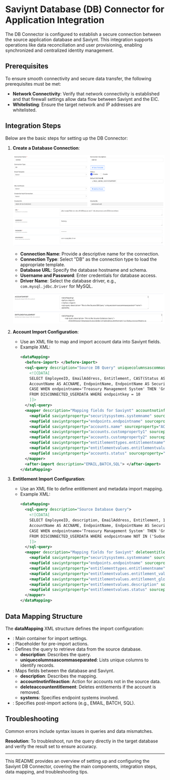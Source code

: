 # Saviynt Database (DB) Connector for Application Integration

The DB Connector is configured to establish a secure connection between the source application database and Saviynt. This integration supports operations like data reconciliation and user provisioning, enabling synchronized and centralized identity management.

## Prerequisites

To ensure smooth connectivity and secure data transfer, the following prerequisites must be met:
- **Network Connectivity**: Verify that network connectivity is established and that firewall settings allow data flow between Saviynt and the EIC.
- **Whitelisting**: Ensure the target network and IP addresses are whitelisted.

## Integration Steps

Below are the basic steps for setting up the DB Connector:

1. **Create a Database Connection**:

	![Workflow Diagram](./images/visual.png)

   - **Connection Name**: Provide a descriptive name for the connection.
   - **Connection Type**: Select "DB" as the connection type to load the appropriate template.
   - **Database URL**: Specify the database hostname and schema.
   - **Username and Password**: Enter credentials for database access.
   - **Driver Name**: Select the database driver, e.g., `com.mysql.jdbc.Driver` for MySQL.
   
	![Workflow Diagram](./images/visual1.png)

2. **Account Import Configuration**:
   - Use an XML file to map and import account data into Saviynt fields.
   - Example XML:
     ```xml
     <dataMapping>
       <before-import> </before-import>
       <sql-query description="Source DB Query" uniquecolumnsascommaseparated="name">
         <![CDATA[
         SELECT EmployeeID, EmailAddress, Entitlement, CAST(Status AS varchar) AS Status,
         AccountName AS ACCNAME, EndpointName, EndpointName AS SecuritySystem,
         CASE WHEN endpointname='Treasury Management System' THEN 'Groups' ELSE 'Role' END AS EntitlementType
         FROM DISCONNECTED_USERDATA WHERE endpointkey = 10
         ]]>
       </sql-query>
       <mapper description="Mapping fields for Saviynt" accountnotinfileaction="Suspend" deleteaccountentitlement="true" ifusernotexists="noaction" systems="'Treasury Management System'">
         <mapfield saviyntproperty="securitysystems.systemname" sourceproperty="SecuritySystem" type="character"/>
         <mapfield saviyntproperty="endpoints.endpointname" sourceproperty="EndpointName" type="character"/>
         <mapfield saviyntproperty="accounts.name" sourceproperty="ACCNAME" type="character"/>
         <mapfield saviyntproperty="accounts.customproperty1" sourceproperty="EmployeeID" type="character"/>
         <mapfield saviyntproperty="accounts.customproperty2" sourceproperty="EmailAddress" type="character"/>
         <mapfield saviyntproperty="entitlementtypes.entitlementname" sourceproperty="EntitlementType" type="character"/>
         <mapfield saviyntproperty="entitlementvalues.entitlementvalue" sourceproperty="Entitlement" type="character"/>
         <mapfield saviyntproperty="accounts.status" sourceproperty="Status" type="character"/>
       </mapper>
       <after-import description="EMAIL,BATCH,SQL"> </after-import>
     </dataMapping>
     ```

3. **Entitlement Import Configuration**:
   - Use an XML file to define entitlement and metadata import mapping.
   - Example XML:
     ```xml
     <dataMapping>
       <sql-query description="Source Database Query">
         <![CDATA[
         SELECT EmployeeID, description, EmailAddress, Entitlement, 1 AS Status,
         AccountName AS ACCNAME, EndpointName, EndpointName AS SecuritySystem,
         CASE WHEN endpointname='Treasury Management System' THEN 'Groups' ELSE 'Role' END AS EntitlementType
         FROM DISCONNECTED_USERDATA WHERE endpointname NOT IN ('Sudoer Review for AIX')
         ]]>
       </sql-query>
       <mapper description="Mapping fields for Saviynt" deleteentitlementowner="false" entnotpresentaction="inactive" createentitlementtype="true" systems="'Treasury Management System'">
         <mapfield saviyntproperty="securitysystems.systemname" sourceproperty="SecuritySystem" type="character"/>
         <mapfield saviyntproperty="endpoints.endpointname" sourceproperty="EndpointName" type="character"/>
         <mapfield saviyntproperty="entitlementtypes.entitlementname" sourceproperty="EntitlementType" type="character"/>
         <mapfield saviyntproperty="entitlementvalues.entitlement_value" sourceproperty="Entitlement" type="character"/>
         <mapfield saviyntproperty="entitlementvalues.entitlement_glossary" sourceproperty="description" type="character"/>
         <mapfield saviyntproperty="entitlementvalues.description" sourceproperty="description" type="character"/>
         <mapfield saviyntproperty="entitlementvalues.status" sourceproperty="Status" type="number"/>
       </mapper>
     </dataMapping>
     ```

## Data Mapping Structure

The **dataMapping** XML structure defines the import configuration:
- **<dataMapping>**: Main container for import settings.
- **<before-import>**: Placeholder for pre-import actions.
- **<sql-query>**: Defines the query to retrieve data from the source database.
  - **description**: Describes the query.
  - **uniquecolumnsascommaseparated**: Lists unique columns to identify records.
- **<mapper>**: Maps fields between the database and Saviynt.
  - **description**: Describes the mapping.
  - **accountnotinfileaction**: Action for accounts not in the source data.
  - **deleteaccountentitlement**: Deletes entitlements if the account is removed.
  - **systems**: Specifies endpoint systems involved.
- **<after-import>**: Specifies post-import actions (e.g., EMAIL, BATCH, SQL).

## Troubleshooting

Common errors include syntax issues in queries and data mismatches.

**Resolution**:
To troubleshoot, run the query directly in the target database and verify the result set to ensure accuracy.

---

This README provides an overview of setting up and configuring the Saviynt DB Connector, covering the main components, integration steps, data mapping, and troubleshooting tips.
